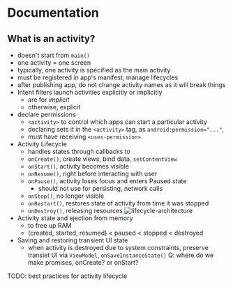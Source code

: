 # Documentation

## What is an activity?
* doesn't start from `main()`
* one activity = one screen
* typically, one activity is specified as the main activity
* must be registered in app's manifest, manage lifecycles
* after publishing app, do not change activity names as it will break things
* Intent filters launch activities explicitly or implicitly
    * are for *implicit*
    * otherwise, explicit
* declare permissions
    * `<activity>` to control which apps can start a particular activity
    * declaring sets it in the `<activity>` tag, as `android:permission="..."`,
    * must have receiving `<uses-permission>`
* Activity Lifecycle
    * handles states through callbacks to 
    * `onCreate()`, create views, bind data, `setContentView`
    * `onStart()`, activity becomes visible
    * `onResume()`, right before interacting with user
    * `onPause()`, activity loses focus and enters Paused state
        * should not use for persisting, network calls
    * `onStop()`, no longer visible
    * `onRestart()`, restores state of activity from time it was stopped
    * `onDestroy()`, releasing resources
![lifecycle-architecture](https://developer.android.com/guide/components/images/activity_lifecycle.png)
* Activity state and ejection from memory
    * to free up RAM
    * (created, started, resumed) < paused < stopped < destroyed
* Saving and restoring transient UI state
    * when activity is destroyed due to system constraints, preserve transiet UI via `ViewModel`, `onSaveInstanceState()`
Q: where do we make promises, onCreate? or onStart?

TODO: best practices for activity lifecycle